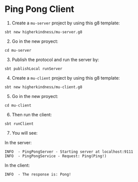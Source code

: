 # Ping Pong Client

1) Create a `mu-server` project by using this g8 template:

```
sbt new higherkindness/mu-server.g8
```

2) Go in the new proyect:

```
cd mu-server
```

3) Publish the protocol and run the server by:

```
sbt publishLocal runServer
```

4) Create a `mu-client` project by using this g8 template:

```
sbt new higherkindness/mu-client.g8
```

5) Go in the new proyect:

```
cd mu-client
```

6) Then run the client:

```
sbt runClient
```

7) You will see:

In the server:

```
INFO  - PingPongServer - Starting server at localhost:9111
INFO  - PingPongService - Request: Ping(Ping!)
```

In the client:

```
INFO  - The response is: Pong!
```
